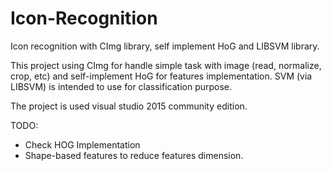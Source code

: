 # Icon-Recognition
Icon recognition with CImg library, self implement HoG and LIBSVM library. 

This project using CImg for handle simple task with image (read, normalize, crop, etc) and self-implement HoG for features implementation. 
SVM (via LIBSVM) is intended to use for classification purpose. 

The project is used visual studio 2015 community edition. 

TODO: 
- Check HOG Implementation
- Shape-based features to reduce features dimension. 


